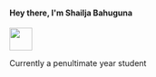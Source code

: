 #### Hey there, I'm Shailja Bahuguna
<img src="https://giphy.com/embed/ule4vhcY1xEKQ" width="40" height="40" />



Currently a penultimate year student 

<!--
**shailja2727/shailja2727** is a ✨ _special_ ✨ repository because its `README.md` (this file) appears on your GitHub profile.

Here are some ideas to get you started:

- 🔭 I’m currently working on ...
- 🌱 I’m currently learning ...
- 👯 I’m looking to collaborate on ...
- 🤔 I’m looking for help with ...
- 💬 Ask me about ...
- 📫 How to reach me: ...
- 😄 Pronouns: ...
- ⚡ Fun fact: ...
-->
